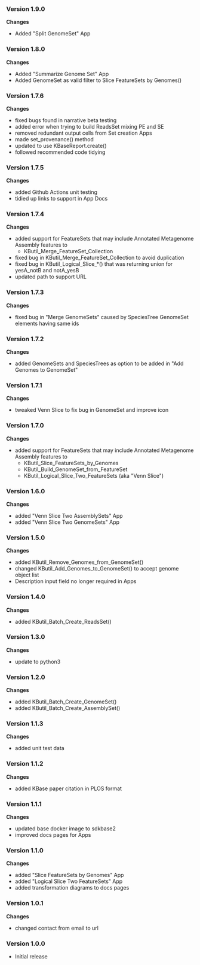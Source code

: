 ### Version 1.9.0
__Changes__
- Added "Split GenomeSet" App

### Version 1.8.0
__Changes__
- Added "Summarize Genome Set" App
- Added GenomeSet as valid filter to Slice FeatureSets by Genomes()

### Version 1.7.6
__Changes__
- fixed bugs found in narrative beta testing
- added error when trying to build ReadsSet mixing PE and SE
- removed redundant output cells from Set creation Apps
- made set_provenance() method
- updated to use KBaseReport.create()
- followed recommended code tidying

### Version 1.7.5
__Changes__
- added Github Actions unit testing
- tidied up links to support in App Docs

### Version 1.7.4
__Changes__
- added support for FeatureSets that may include Annotated Metagenome Assembly features to
  * KButil_Merge_FeatureSet_Collection
- fixed bug in KButil_Merge_FeatureSet_Collection to avoid duplication
- fixed bug in KButil_Logical_Slice_*() that was returning union for yesA_notB and notA_yesB
- updated path to support URL

### Version 1.7.3
__Changes__
- fixed bug in "Merge GenomeSets" caused by SpeciesTree GenomeSet elements having same ids

### Version 1.7.2
__Changes__
- added GenomeSets and SpeciesTrees as option to be added in "Add Genomes to GenomeSet"

### Version 1.7.1
__Changes__
- tweaked Venn Slice to fix bug in GenomeSet and improve icon

### Version 1.7.0
__Changes__
- added support for FeatureSets that may include Annotated Metagenome Assembly features to
  * KButil_Slice_FeatureSets_by_Genomes
  * KButil_Build_GenomeSet_from_FeatureSet
  * KButil_Logical_Slice_Two_FeatureSets (aka "Venn Slice")

### Version 1.6.0
__Changes__
- added "Venn Slice Two AssemblySets" App
- added "Venn Slice Two GenomeSets" App

### Version 1.5.0
__Changes__
- added KButil_Remove_Genomes_from_GenomeSet()
- changed KButil_Add_Genomes_to_GenomeSet() to accept genome object list
- Description input field no longer required in Apps

### Version 1.4.0
__Changes__
- added KButil_Batch_Create_ReadsSet()

### Version 1.3.0
__Changes__
- update to python3

### Version 1.2.0
__Changes__
- added KButil_Batch_Create_GenomeSet()
- added KButil_Batch_Create_AssemblySet()

### Version 1.1.3
__Changes__
- added unit test data

### Version 1.1.2
__Changes__
- added KBase paper citation in PLOS format 

### Version 1.1.1
__Changes__
- updated base docker image to sdkbase2
- improved docs pages for Apps

### Version 1.1.0
__Changes__
- added "Slice FeatureSets by Genomes" App
- added "Logical Slice Two FeatureSets" App
- added transformation diagrams to docs pages

### Version 1.0.1
__Changes__
- changed contact from email to url

### Version 1.0.0
- Initial release
